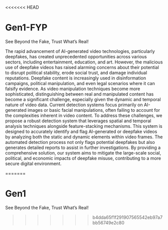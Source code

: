<<<<<<< HEAD

# Gen1-FYP
See Beyond the Fake, Trust What’s Real!


The rapid advancement of AI-generated video technologies, particularly deepfakes, has created unprecedented opportunities across various sectors, including entertainment, education, and art. However, the malicious use of deepfake videos has raised alarming concerns about their potential to disrupt political stability, erode social trust, and damage individual reputations. Deepfake content is increasingly used in disinformation campaigns, political manipulation, and even legal scenarios where it can falsify evidence. As video manipulation techniques become more sophisticated, distinguishing between real and manipulated content has become a significant challenge, especially given the dynamic and temporal nature of video data. Current detection systems focus primarily on AI-generated images or basic facial manipulations, often failing to account for the complexities inherent in video content.
To address these challenges, we propose a robust detection system that leverages spatial and temporal analysis techniques alongside feature-stacking mechanisms. This system is designed to accurately identify and flag AI-generated or deepfake videos by analyzing both the static and dynamic elements within video frames. The automated detection process not only flags potential deepfakes but also generates detailed reports to assist in further investigations. By providing a comprehensive solution, our system aims to mitigate the large-scale social, political, and economic impacts of deepfake misuse, contributing to a more secure digital environment.


=======
# Gen1
See Beyond the Fake, Trust What’s Real!
>>>>>>> b4dda65f1f291907565542eb97a7bb56749e2c80
